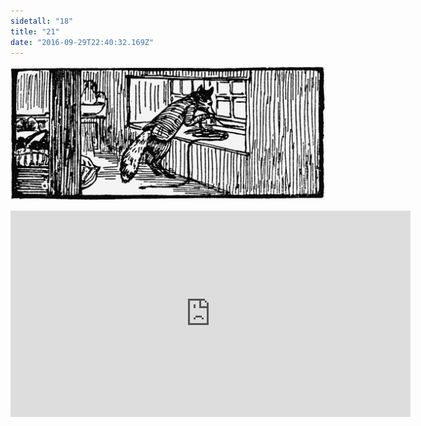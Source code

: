 ```yaml
---
sidetall: "18"
title: "21"
date: "2016-09-29T22:40:32.169Z"
---
```


![GliseGeir Grevling & Herr Havre Rev](./18.png)





<iframe src="https://docs.google.com/forms/d/e/1FAIpQLSdaU1qxlU76iRXUClnxtVycECOt0wqjnCQ8tT6mIzPJxbwDUg/viewform?embedded=true" width="640" height="330" frameborder="0" marginheight="0" marginwidth="0">Loading...</iframe>
